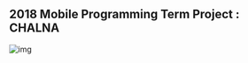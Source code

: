 ## 2018 Mobile Programming Term Project : CHALNA

![img](https://github.com/PhilipBox/CHALNA/blob/master/CHALNA.JPG)

